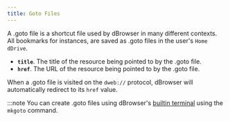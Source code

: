 ```yaml
---
title: Goto Files
---
```


A .goto file is a shortcut file used by dBrowser in many different contexts. All bookmarks for instances, are saved as .goto files in the user's `Home dDrive`.


* **`title`**. The title of the resource being pointed to by the .goto file.
* **`href`**. The URL of the resource being pointed to by the .goto file.

When a .goto file is visited on the `dweb://` protocol, dBrowser will automatically redirect to its `href` value.

:::note
You can create .goto files using dBrowser's [builtin terminal](developers/using-the-terminal.md) using the `mkgoto` command.

